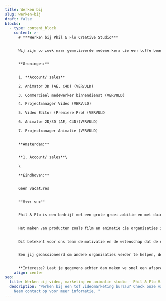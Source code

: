 ```yaml
---
title: Werken bij
slug: werken-bij
draft: false
blocks:
  - type: content_block
    content: >-
      # ***Werken bij Phil & Flo Creative Studio***


      Wij zijn op zoek naar gemotiveerde medewerkers die een toffe baan willen met veel afwisseling op het gebied van video, animatiefilms, websites en online marketing. Wij zijn op zoek naar toppers die ons team versterken en achter onze kernwaarden staan:


      **Groningen:**


      1. **Account/ sales**

      2. Animator 3D (AE, C4D) (VERVULD)

      3. Commercieel medewerker binnendienst (VERVULD)

      4. Projectmanager Video (VERVULD)

      5. Video Editor (Premiere Pro) (VERVULD

      6. Animator 2D/3D (AE, C4D)(VERVULD)

      7. Projectmanager Animatie (VERVULD)


      **Amsterdam:**


      **1. Account/ sales**\

      \

      **Eindhoven:**


      Geen vacatures


      **Over ons**


      Phil & Flo is een bedrijf met een grote groei ambitie en met duidelijke kernwaarden. Bij ons werken, betekent werken voor organisaties die de wereld vooruit helpen.


      Het maken van producten zoals film en animatie die organisaties in staat stellen hun ambities waar te maken. Ambities waar wij ook als team achter staan. Zo werken we niet voor de olie-industrie, tabaksindustrie etc. 


      Dit betekent voor ons team de motivatie en de wetenschap dat de uren die je investeert in je werk ook daadwerkelijk bijdragen aan een betere wereld.


      Ben jij gepassioneerd om andere organisaties verder te helpen, door de inzet van mooie producten zoals film en animatie? In een team waar wordt gelachen, hard wordt gewerkt, waar we elkaar helpen en waar we iedere dag weer bijleren. Een hecht en open team dus, waar ideeën worden gehoord en verandering ten goede wordt aangemoedigd.


      **Interesse? Laat je gegevens achter dan maken we snel een afspraak!**
    align: center
seo:
  title: Werken bij video, marketing en animatie studio - Phil & Flo Videomarketing
  description: "Werken bij een tof videomarketing bureau? Check onze vacatures!
    Neem contact op voor meer informatie. "
---
```

